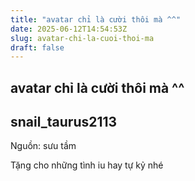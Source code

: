 ```yaml
---
title: "avatar chỉ là cười thôi mà ^^"
date: 2025-06-12T14:54:53Z
slug: avatar-chi-la-cuoi-thoi-ma
draft: false
---
```


## avatar chỉ là cười thôi mà ^^

## snail_taurus2113

Nguồn: sưu tầm
 
Tặng cho những tình iu hay tự kỷ nhé